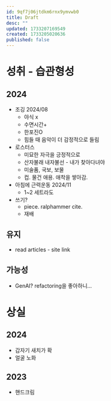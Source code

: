 ```yaml
---
id: 9qf7j06jtdkm6rnx9ymvwb0
title: Draft
desc: ""
updated: 1733207169549
created: 1733205020636
published: false
---
```


# 성취 - 습관형성

## 2024

- 조깅 2024/08
  - 야식 x
  - 수면시간+
  - 한포진O
  - 힘들 때 음악이 더 감정적으로 들림
- 로스터스
  - 미묘한 자극을 긍정적으로
  - 산자불래 내자불선 - 내가 찾아다녀야
  - 미술품, 국보, 보물
  - 컵. 물건 애용. 애착을 쌓아감.
- 아침에 근력운동 2024/11
  - 1~2 세트라도
- 쓰기?
  - piece. ralphammer cite.
  - 재배

## 유지

- read articles - site link

## 가능성

- GenAI? refactoring을 좋아하니...

# 상실

## 2024

- 갑자기 새치가 확
- 얼굴 노화

## 2023

- 핸드크림
